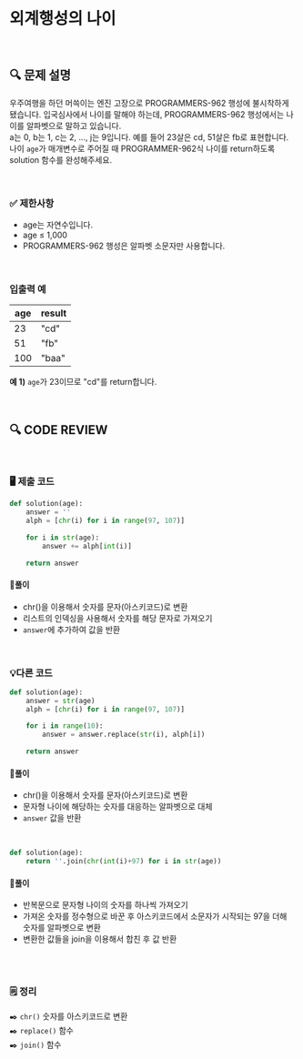 # 외계행성의 나이
<br/>

## **🔍 문제 설명**

우주여행을 하던 머쓱이는 엔진 고장으로 PROGRAMMERS-962 행성에 불시착하게 됐습니다. 입국심사에서 나이를 말해야 하는데, PROGRAMMERS-962 행성에서는 나이를 알파벳으로 말하고 있습니다.   
a는 0, b는 1, c는 2, ..., j는 9입니다. 예를 들어 23살은 cd, 51살은 fb로 표현합니다. 나이 `age`가 매개변수로 주어질 때 PROGRAMMER-962식 나이를 return하도록 solution 함수를 완성해주세요.

<br/>

### **✅ 제한사항**

- age는 자연수입니다.
- age ≤ 1,000
- PROGRAMMERS-962 행성은 알파벳 소문자만 사용합니다.
<br/>

### **입출력 예**


| age | result |
| ----| ------ |
|  23 |  "cd"  |
|  51 |  "fb"  |
| 100 |  "baa" |

**예 1)**
`age`가 23이므로 "cd"를 return합니다.

<br/>

## **🔍 CODE REVIEW**
<br/>

### **🖥️ 제출 코드**

```python
def solution(age):
    answer = ''
    alph = [chr(i) for i in range(97, 107)]
    
    for i in str(age):
        answer += alph[int(i)]
    
    return answer
```

#### **📍풀이**

- chr()을 이용해서 숫자를 문자(아스키코드)로 변환
- 리스트의 인덱싱을 사용해서 숫자를 해당 문자로 가져오기 
- `answer`에 추가하여 값을 반환

<br/>

### **💡다른 코드**
```python
def solution(age):
    answer = str(age)
    alph = [chr(i) for i in range(97, 107)]
    
    for i in range(10):
        answer = answer.replace(str(i), alph[i])
    
    return answer
```

#### **📍풀이**

- chr()을 이용해서 숫자를 문자(아스키코드)로 변환
- 문자형 나이에 해당하는 숫자를 대응하는 알파벳으로 대체
- `answer` 값을 반환
<br/>

```python
def solution(age):
    return ''.join(chr(int(i)+97) for i in str(age))
```

#### **📍풀이**

- 반복문으로 문자형 나이의 숫자를 하나씩 가져오기
- 가져온 숫자를 정수형으로 바꾼 후 아스키코드에서 소문자가 시작되는 97을 더해 숫자를 알파벳으로 변환
- 변환한 값들을 join을 이용해서 합친 후 값 반환
<br/>

  #
### **🗒️ 정리**
✒️ `chr()` 숫자를 아스키코드로 변환   
✒️ `replace()` 함수   
✒️ `join()` 함수